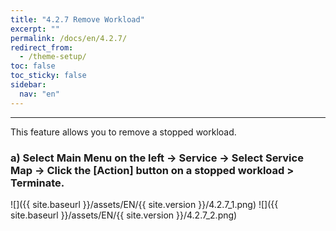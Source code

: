 ```yaml
---
title: "4.2.7 Remove Workload"
excerpt: ""
permalink: /docs/en/4.2.7/
redirect_from:
  - /theme-setup/
toc: false
toc_sticky: false
sidebar:
  nav: "en"
---
```



---

This feature allows you to remove a stopped workload.

### a\) Select Main Menu on the left → Service → Select Service Map → Click the [Action] button on a stopped workload > Terminate.
![]({{ site.baseurl }}/assets/EN/{{ site.version }}/4.2.7_1.png)
![]({{ site.baseurl }}/assets/EN/{{ site.version }}/4.2.7_2.png)
